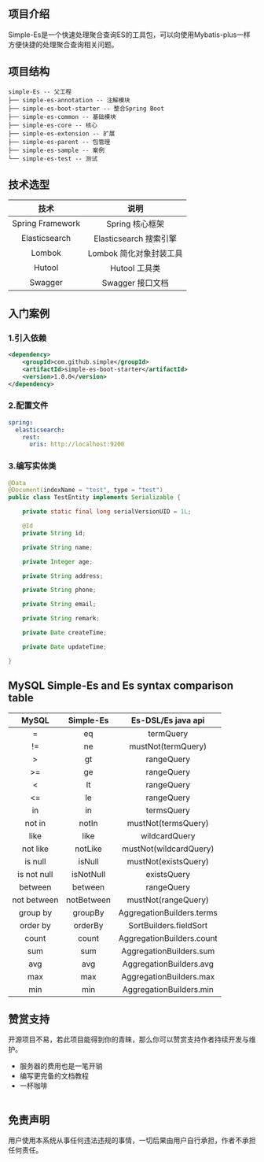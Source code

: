 
## 项目介绍

Simple-Es是一个快速处理聚合查询ES的工具包，可以向使用Mybatis-plus一样方便快捷的处理聚合查询相关问题。

## 项目结构

```
simple-Es -- 父工程
├── simple-es-annotation -- 注解模块
├── simple-es-boot-starter -- 整合Spring Boot
├── simple-es-common -- 基础模块
├── simple-es-core -- 核心
├── simple-es-extension -- 扩展
├── simple-es-parent -- 包管理
├── simple-es-sample -- 案例
└── simple-es-test -- 测试
```

## 技术选型

|        技术        |         说明         |
|:----------------:|:------------------:|
| Spring Framework |    Spring 核心框架     |
|  Elasticsearch   | Elasticsearch 搜索引擎 |
|      Lombok      |  Lombok 简化对象封装工具   |
|      Hutool      |     Hutool 工具类     |
|     Swagger      |    Swagger 接口文档    |




## 入门案例


### 1.引入依赖

```xml 
<dependency>
    <groupId>com.github.simple</groupId>
    <artifactId>simple-es-boot-starter</artifactId>
    <version>1.0.0</version>
</dependency>
```

### 2.配置文件

```yaml
spring:
  elasticsearch:
    rest:
      uris: http://localhost:9200
```
### 3.编写实体类

```java
@Data
@Document(indexName = "test", type = "test")
public class TestEntity implements Serializable {

    private static final long serialVersionUID = 1L;

    @Id
    private String id;

    private String name;

    private Integer age;

    private String address;

    private String phone;

    private String email;

    private String remark;

    private Date createTime;

    private Date updateTime;

}
```
## MySQL Simple-Es and Es syntax comparison table
|    MySQL    | 	Simple-Es |    Es-DSL/Es java api     |
|:-----------:|:----------:|:-------------------------:|
|      =      |     eq     |         termQuery         |
|     !=      |     ne     |    mustNot(termQuery)     |
|      >      |     gt     |        rangeQuery         |
|     >=      |     ge     |        rangeQuery         |
|      <      |     lt     |        rangeQuery         |
|     <=      |     le     |        rangeQuery         |
|     in      |     in     |        termsQuery         |
|   not in    |   notIn    |    mustNot(termsQuery)    |
|    like     |    like    |       wildcardQuery       |
|  not like   |  notLike   |  mustNot(wildcardQuery)   |
|   is null   |   isNull   |   mustNot(existsQuery)    |
| is not null | isNotNull  |        existsQuery        |
|   between   |  between   |        rangeQuery         |
| not between | notBetween |    mustNot(rangeQuery)    |
|  group by   |  groupBy   | AggregationBuilders.terms |
|  order by   |  orderBy   |  SortBuilders.fieldSort   |
|    count    |   count    | AggregationBuilders.count |
|     sum     |    sum     |  AggregationBuilders.sum  |
|     avg     |    avg     |  AggregationBuilders.avg  |
|     max     |    max     |  AggregationBuilders.max  |
|     min     |    min     |  AggregationBuilders.min  |




## 赞赏支持

开源项目不易，若此项目能得到你的青睐，那么你可以赞赏支持作者持续开发与维护。

- 服务器的费用也是一笔开销
- 编写更完备的文档教程
- 一杯咖啡

![]()

## 免责声明

用户使用本系统从事任何违法违规的事情，一切后果由用户自行承担，作者不承担任何责任。
